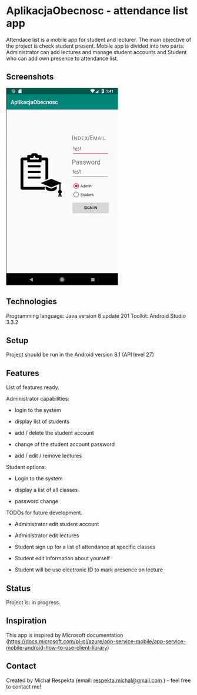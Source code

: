 # AplikacjaObecnosc - attendance list app
Attendace list is a mobile app for student and lecturer. The main objective of the project  is check student present.
Mobile app is divided into two parts: Administrator can add lectures and manage student accounts
and Student who can add own presence to attendance list.


## Screenshots
![Example Gif](./img/GIFF.gif)

## Technologies
    
 Programming language: Java version 8 update 201
 Toolkit: Android Studio 3.3.2

## Setup
 Project should be run in the Android version 8.1 (API level 27)


## Features
 List of features ready.

   Administrator capabilities:

   - login to the system

   - display list of students

   - add / delete the student account

   - change of the student account password

   - add / edit / remove lectures


   Student options:
        
   - Login to the system

   - display a list of all classes
             
   - password change
             
 TODOs for future development.
 
   - Administrator edit student account
  
   - Administrator edit lectures
            
   - Student sign up for a list of attendance at specific classes
   
   - Student edit information about yourself
   
   - Student will be use electronic ID to mark presence on lecture


## Status
Project is: in progress.

## Inspiration
This app is inspired by Microsoft documentation
(https://docs.microsoft.com/pl-pl/azure/app-service-mobile/app-service-mobile-android-how-to-use-client-library)

## Contact
Created by Michał Respekta (email: respekta.michal@gmail.com ) - feel free to contact me!
